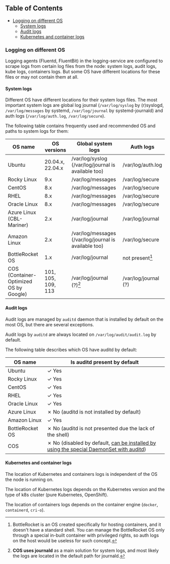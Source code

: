 
## Table of Contents

- [Logging on different OS](#logging-on-different-os)
  - [System logs](#system-logs)
  - [Audit logs](#audit-logs)
  - [Kubernetes and container logs](#kubernetes-and-container-logs)

### Logging on different OS

Logging agents (Fluentd, FluentBit) in the logging-service are configured to scrape logs from certain log files
from the node: system logs, audit logs, kube logs, containers logs.
But some OS have different locations for these files or may not contain them at all.

#### System logs

Different OS have different locations for their system logs files. The most important system logs are global log journal
(`/var/log/syslog` by (r)syslogd, `/var/log/messages` by systemd, `/var/log/journal` by systemd-journald)
and auth logs (`/var/log/auth.log`, `/var/log/secure`).

The following table contains frequently used and recommended OS and paths to system logs for them:

<!-- markdownlint-disable line-length -->
| OS name                                | OS versions        | Global system logs                                    | Auth logs            |
| -------------------------------------- | ------------------ | ----------------------------------------------------- | -------------------- |
| Ubuntu                                 | 20.04.x, 22.04.x   | /var/log/syslog (/var/log/journal is available too)   | /var/log/auth.log    |
| Rocky Linux                            | 9.x                | /var/log/messages                                     | /var/log/secure      |
| CentOS                                 | 8.x                | /var/log/messages                                     | /var/log/secure      |
| RHEL                                   | 8.x                | /var/log/messages                                     | /var/log/secure      |
| Oracle Linux                           | 8.x                | /var/log/messages                                     | /var/log/secure      |
| Azure Linux (CBL-Mariner)              | 2.x                | /var/log/journal                                      | /var/log/journal     |
| Amazon Linux                           | 2.x                | /var/log/messages (/var/log/journal is available too) | /var/log/secure      |
| BottleRocket OS                        | 1.x                | /var/log/journal                                      | not present[^1]      |
| COS (Container-Optimized OS by Google) | 101, 105, 109, 113 | /var/log/journal (?)[^2]                              | /var/log/journal (?) |
<!-- markdownlint-enable line-length -->

 [^1]: BottleRocket is an OS created specifically for hosting containers, and it doesn't have a standard shell.
You can manage the BottleRocket OS only through a special in-built container with privileged rights,
so auth logs on the host would be useless for such concept.

 [^2]: **COS uses journald** as a main solution for system logs, and most likely the logs are located in
the default path for journald.

#### Audit logs

Audit logs are managed by `auditd` daemon that is installed by default on the most OS, but there are several exceptions.

Audit logs by `auditd` are always located on `/var/log/audit/audit.log` by default.

The following table describes which OS have auditd by default:

<!-- markdownlint-disable line-length -->
| OS name         | Is auditd present by default                                                                                                                                           |
| --------------- | ---------------------------------------------------------------------------------------------------------------------------------------------------------------------- |
| Ubuntu          | ✓ Yes                                                                                                                                                                  |
| Rocky Linux     | ✓ Yes                                                                                                                                                                  |
| CentOS          | ✓ Yes                                                                                                                                                                  |
| RHEL            | ✓ Yes                                                                                                                                                                  |
| Oracle Linux    | ✓ Yes                                                                                                                                                                  |
| Azure Linux     | ✗ No (auditd is not installed by default)                                                                                                                              |
| Amazon Linux    | ✓ Yes                                                                                                                                                                  |
| BottleRocket OS | ✗ No (auditd is not presented due the lack of the shell)                                                                                                               |
| COS             | ✗ No (disabled by default, [can be installed by using the special DaemonSet with auditd](https://cloud.google.com/kubernetes-engine/docs/how-to/linux-auditd-logging)) |
<!-- markdownlint-enable line-length -->

#### Kubernetes and container logs

The location of Kubernetes and containers logs is independent of the OS the node is running on.

The location of Kubernetes logs depends on the Kubernetes version and the type of k8s cluster (pure Kubernetes,
OpenShift).

The location of containers logs depends on the container engine (`docker`, `containerd`, `cri-o`).
